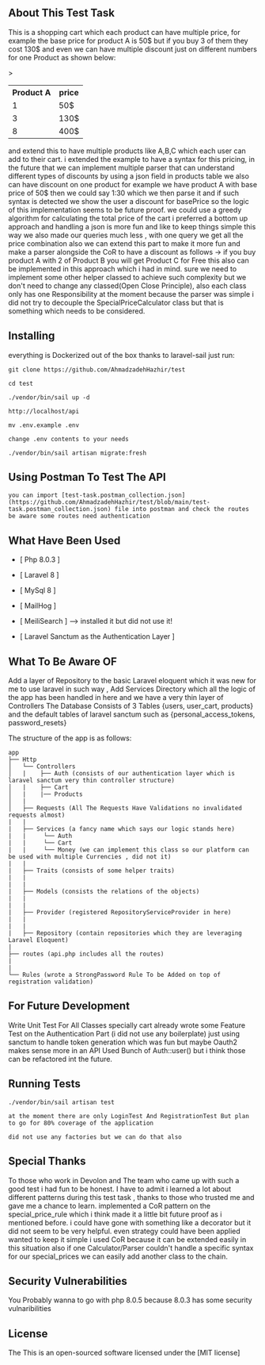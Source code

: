 
## About This Test Task

This is a shopping cart which each product can have multiple price, for example the base price for product A is 50$ but if you buy 3 of them they cost 130$ and even we can have multiple discount just on different numbers for one Product as shown below:


<table>
<th>Product A</th>
<th>price</th>
<tr><td>1</td><td>50$</td></tr>
<tr>><td>3</td><td>130$</td></tr>
<tr><td>8</td><td>400$</td></tr>
</table>

and extend this to have multiple products like A,B,C which each user can add to their cart.
i extended the example to have a syntax for this pricing,  in the future that we can implement multiple parser that can understand different types of discounts by using a json field in products table we also can have discount on one product for example we have product A with base price of 50$ then we could say 1:30 which we then parse it and if such syntax is detected we show the user a discount for basePrice so the logic of this implementation seems to be future proof.
we could use a greedy algorithm for calculating the total price of the cart i preferred a bottom up approach and handling a json is more fun and like to keep things simple this way we also made our queries much less , with one query we get all the price combination also we can extend this part to make it more fun and make a parser alongside the CoR to have a discount as follows -> if you buy product A with 2 of Product B you will get Product C for Free this also can be implemented in this approach which i had in mind. sure we need to implement some other helper classed to achieve such complexity but we don't need to change any classed(Open Close Principle), also each class only has one Responsibility at the moment because the parser was simple i did not try to decouple the SpecialPriceCalculator class but that is something which needs to be considered.

## Installing 

everything is Dockerized out of the box thanks to laravel-sail just run:

```
git clone https://github.com/AhmadzadehHazhir/test

cd test 

./vendor/bin/sail up -d

http://localhost/api

mv .env.example .env

change .env contents to your needs

./vendor/bin/sail artisan migrate:fresh 

```


## Using Postman To Test The API

```
you can import [test-task.postman_collection.json](https://github.com/AhmadzadehHazhir/test/blob/main/test-task.postman_collection.json) file into postman and check the routes
be aware some routes need authentication
```

## What Have Been Used
* [ Php 8.0.3 ]

* [ Laravel 8 ]

* [ MySql 8 ]

* [ MailHog ]

* [ MeiliSearch ] --> installed it but did not use it!

* [ Laravel Sanctum as the Authentication Layer ]

## What To Be Aware OF

Add a layer of Repository to the basic Laravel eloquent which it was new for me to use laravel in such way ,
Add Services Directory which all the logic of the app has been handled in here and we have a very thin layer of Controllers
The Database Consists of 3 Tables {users, user_cart, products} and the default tables of laravel sanctum such as {personal_access_tokens, password_resets}

The structure of the app is as follows:


```
app
├── Http
│   └── Controllers
│   |    ├── Auth (consists of our authentication layer which is laravel sanctum very thin controller structure)
│   |    ├── Cart
│   |    |── Products
│   |    
│   ├── Requests (All The Requests Have Validations no invalidated requests almost)
|   |
|   ├── Services (a fancy name which says our logic stands here)
|   |     └── Auth
|   |     └── Cart
|   |     └── Money (we can implement this class so our platform can be used with multiple Currencies , did not it)
|   |
|   ├── Traits (consists of some helper traits)
|   |
|   |
|   ├── Models (consists the relations of the objects) 
|   |
|   |
|   ├── Provider (registered RepositoryServiceProvider in here)
|   |
|   |
|   ├── Repository (contain repositories which they are leveraging Laravel Eloquent)
|
├── routes (api.php includes all the routes) 
|
|
└── Rules (wrote a StrongPassword Rule To be Added on top of registration validation)
```

## For Future Development

Write Unit Test For All Classes specially cart
already wrote some Feature Test on the Authentication Part (i did not use any boilerplate) just using sanctum to handle token generation which was fun but maybe Oauth2 makes sense more in an API 
Used Bunch of Auth::user() but i think those can be refactored int the future.
    

## Running Tests
```
./vendor/bin/sail artisan test 

at the moment there are only LoginTest And RegistrationTest But plan to go for 80% coverage of the application

did not use any factories but we can do that also
```


## Special Thanks 

To those who work in Devolon and The team who came up with such a good test i had fun to be honest.
I have to admit i learned a lot about different patterns during this test task , thanks to those who trusted me and gave me a chance to learn. implemented a CoR pattern on the special_price_rule which i think made it a little bit future proof as i mentioned before. i could have gone with something like a decorator but it did not seem to be very helpful. even strategy could have been applied wanted to keep it simple i used CoR because it can be extended easily in this situation also if one Calculator/Parser couldn't handle a specific syntax for our special_prices we can easily add another class to the chain.



## Security Vulnerabilities

You Probably wanna to go with php 8.0.5 because 8.0.3 has some security vulnaribilities 

## License

The This is an open-sourced software licensed under the [MIT license]
